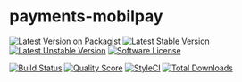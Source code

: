 # payments-mobilpay

[![Latest Version on Packagist](https://img.shields.io/packagist/v/bytic/payments-mobilpay.svg?style=flat-square)](https://packagist.org/packages/bytic/payments-mobilpay)
[![Latest Stable Version](https://poser.pugx.org/bytic/payments-mobilpay/v/stable)](https://packagist.org/packages/bytic/payments-mobilpay)
[![Latest Unstable Version](https://poser.pugx.org/bytic/payments-mobilpay/v/unstable)](https://packagist.org/packages/bytic/payments-mobilpay)
[![Software License](https://img.shields.io/badge/license-MIT-brightgreen.svg?style=flat-square)](LICENSE)

[![Build Status](https://img.shields.io/travis/bytic/payments-mobilpay/master.svg?style=flat-square)](https://travis-ci.org/bytic/framework)
[![Quality Score](https://img.shields.io/scrutinizer/g/bytic/payments-mobilpay.svg?style=flat-square)](https://scrutinizer-ci.com/g/bytic/payments-mobilpay)
[![StyleCI](https://styleci.io/repos/316549433/shield?branch=master)](https://styleci.io/repos/316549433)
[![Total Downloads](https://img.shields.io/packagist/dt/bytic/payments-mobilpay.svg?style=flat-square)](https://packagist.org/packages/bytic/payments-mobilpay)

